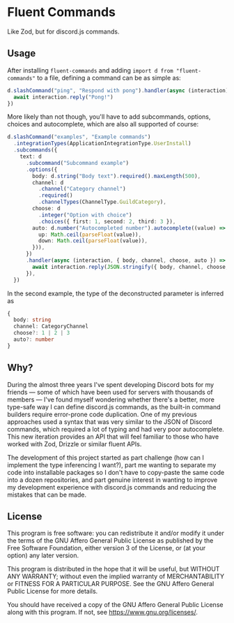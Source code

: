 # Fluent Commands

Like Zod, but for discord.js commands.

## Usage

After installing `fluent-commands` and adding `import d from "fluent-commands"`
to a file, defining a command can be as simple as:

```ts
d.slashCommand("ping", "Respond with pong").handler(async (interaction) => {
  await interaction.reply("Pong!")
})
```

More likely than not though, you'll have to add subcommands, options, choices
and autocomplete, which are also all supported of course:

```ts
d.slashCommand("examples", "Example commands")
  .integrationTypes(ApplicationIntegrationType.UserInstall)
  .subcommands({
    text: d
      .subcommand("Subcommand example")
      .options({
        body: d.string("Body text").required().maxLength(500),
        channel: d
          .channel("Category channel")
          .required()
          .channelTypes(ChannelType.GuildCategory),
        choose: d
          .integer("Option with choice")
          .choices({ first: 1, second: 2, third: 3 }),
        auto: d.number("Autocompleted number").autocomplete((value) => ({
          up: Math.ceil(parseFloat(value)),
          down: Math.ceil(parseFloat(value)),
        })),
      })
      .handler(async (interaction, { body, channel, choose, auto }) => {
        await interaction.reply(JSON.stringify({ body, channel, choose, auto }))
      }),
  })
```

In the second example, the type of the deconstructed parameter is inferred as

```ts
{
  body: string
  channel: CategoryChannel
  choose?: 1 | 2 | 3
  auto?: number
}
```

## Why?

During the almost three years I've spent developing Discord bots for my friends
— some of which have been used for servers with thousands of members — I've
found myself wondering whether there's a better, more type-safe way I can define
discord.js commands, as the built-in command builders require error-prone code
duplication. One of my previous approaches used a syntax that was very similar
to the JSON of Discord commands, which required a lot of typing and had very
poor autocomplete. This new iteration provides an API that will feel familiar to
those who have worked with Zod, Drizzle or similar fluent APIs.

The development of this project started as part challenge (how can I implement
the type inferencing I want?), part me wanting to separate my code into
installable packages so I don't have to copy-paste the same code into a dozen
repositories, and part genuine interest in wanting to improve my development
experience with discord.js commands and reducing the mistakes that can be made.

## License

This program is free software: you can redistribute it and/or modify it under
the terms of the GNU Affero General Public License as published by the Free
Software Foundation, either version 3 of the License, or (at your option) any
later version.

This program is distributed in the hope that it will be useful, but WITHOUT ANY
WARRANTY; without even the implied warranty of MERCHANTABILITY or FITNESS FOR A
PARTICULAR PURPOSE. See the GNU Affero General Public License for more details.

You should have received a copy of the GNU Affero General Public License along
with this program. If not, see <https://www.gnu.org/licenses/>.
